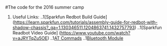 #The code for the 2016 summer camp


1. Useful Links:
..1[Sparkfun Redbot Build Guide] (https://learn.sparkfun.com/tutorials/assembly-guide-for-redbot-with-shadow-chassis?_ga=1.130346511.1204863741.1432757793)
..1[Sparkfun Readbot Video Guide] (https://www.youtube.com/watch?v=aJRYTqZu5OE)
..1[AT Commads](https://learn.adafruit.com/introducing-adafruit-ble-bluetooth-low-energy-friend/standard-at)
..1[Bluetooth Module](https://learn.adafruit.com/introducing-the-adafruit-bluefruit-le-uart-friend)
